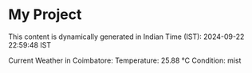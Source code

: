 # My Project

This content is dynamically generated in Indian Time (IST): 2024-09-22 22:59:48 IST


Current Weather in Coimbatore:
Temperature: 25.88 °C
Condition: mist
